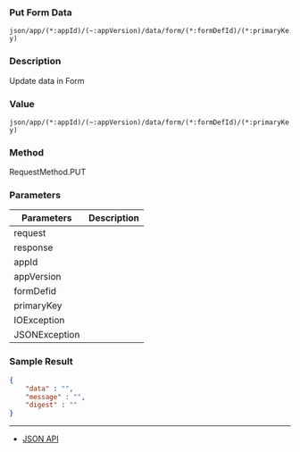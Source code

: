 ### Put Form Data

`json/app/(*:appId)/(~:appVersion)/data/form/(*:formDefId)/(*:primaryKey)`

### Description 

Update data in Form

### Value

`json/app/(*:appId)/(~:appVersion)/data/form/(*:formDefId)/(*:primaryKey)`

### Method

RequestMethod.PUT

### Parameters 

| Parameters | Description |
|---|---|
| request |  |
| response |  |
| appId |  |
| appVersion |  |
| formDefid |  |
| primaryKey |  |
| IOException |  |
 JSONException |  |
 
### Sample Result

```json
{
	"data" : "",
	"message" : "",
	"digest" : ""
}
```

---
- [JSON API](ResAPI.md)